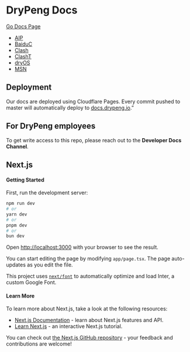 # DryPeng Docs
[Go Docs Page](https://docs.drypeng.io/)

- [AIP](https://docs.drypeng.io/aip)
- [BaiduC](https://docs.drypeng.io/baiduc/)
- [Clash](https://docs.drypeng.io/clash-old/)
- [ClashT](https://docs.drypeng.io/clasht/)
- [dryOS](https://docs.drypeng.io/dryos/)
- [MSN](https://docs.drypeng.io/msn/)

## Deployment

Our docs are deployed using Cloudflare Pages. Every commit pushed to master will automatically deploy to [docs.drypeng.io](https://docs.drypeng.io).”


## For DryPeng employees

To get write access to this repo, please reach out to the **Developer Docs Channel**.


## Next.js

#### Getting Started

First, run the development server:

```bash
npm run dev
# or
yarn dev
# or
pnpm dev
# or
bun dev
```

Open [http://localhost:3000](http://localhost:3000) with your browser to see the result.

You can start editing the page by modifying `app/page.tsx`. The page auto-updates as you edit the file.

This project uses [`next/font`](https://nextjs.org/docs/basic-features/font-optimization) to automatically optimize and load Inter, a custom Google Font.

#### Learn More

To learn more about Next.js, take a look at the following resources:

- [Next.js Documentation](https://nextjs.org/docs) - learn about Next.js features and API.
- [Learn Next.js](https://nextjs.org/learn) - an interactive Next.js tutorial.

You can check out [the Next.js GitHub repository](https://github.com/vercel/next.js/) - your feedback and contributions are welcome!
